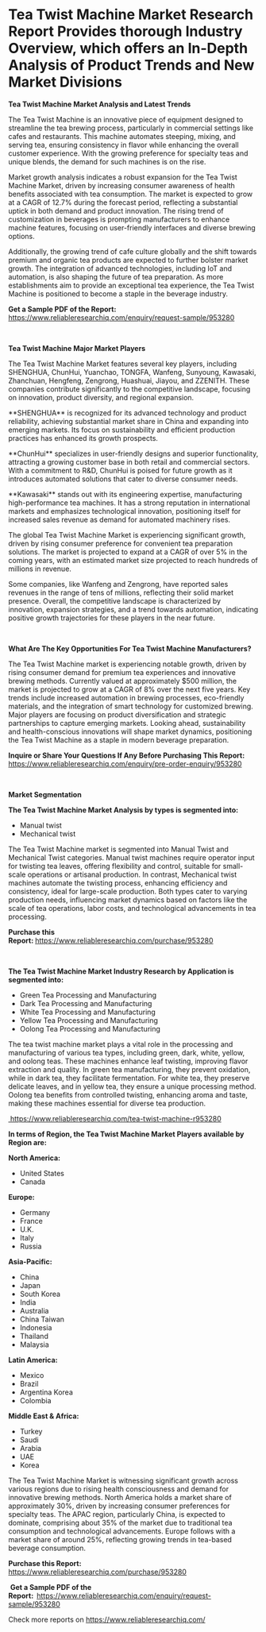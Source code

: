 <p><h1>Tea Twist Machine Market Research Report Provides thorough Industry Overview, which offers an In-Depth Analysis of Product Trends and New Market Divisions</h1></p><p><strong>Tea Twist Machine Market Analysis and Latest Trends</strong></p>
<p><p>The Tea Twist Machine is an innovative piece of equipment designed to streamline the tea brewing process, particularly in commercial settings like cafes and restaurants. This machine automates steeping, mixing, and serving tea, ensuring consistency in flavor while enhancing the overall customer experience. With the growing preference for specialty teas and unique blends, the demand for such machines is on the rise.</p><p>Market growth analysis indicates a robust expansion for the Tea Twist Machine Market, driven by increasing consumer awareness of health benefits associated with tea consumption. The market is expected to grow at a CAGR of 12.7% during the forecast period, reflecting a substantial uptick in both demand and product innovation. The rising trend of customization in beverages is prompting manufacturers to enhance machine features, focusing on user-friendly interfaces and diverse brewing options.</p><p>Additionally, the growing trend of cafe culture globally and the shift towards premium and organic tea products are expected to further bolster market growth. The integration of advanced technologies, including IoT and automation, is also shaping the future of tea preparation. As more establishments aim to provide an exceptional tea experience, the Tea Twist Machine is positioned to become a staple in the beverage industry.</p></p>
<p><strong>Get a Sample PDF of the Report:&nbsp;</strong> <a href="https://www.reliableresearchiq.com/enquiry/request-sample/953280?utm_campaign=3308&utm_medium=2&utm_source=Github&utm_content=ia&utm_term=11042025&utm_id=tea-twist-machine">https://www.reliableresearchiq.com/enquiry/request-sample/953280</a></p>
<p>&nbsp;</p>
<p><strong>Tea Twist Machine Major Market Players</strong></p>
<p><p>The Tea Twist Machine Market features several key players, including SHENGHUA, ChunHui, Yuanchao, TONGFA, Wanfeng, Sunyoung, Kawasaki, Zhanchuan, Hengfeng, Zengrong, Huashuai, Jiayou, and ZZENITH. These companies contribute significantly to the competitive landscape, focusing on innovation, product diversity, and regional expansion.</p><p>**SHENGHUA** is recognized for its advanced technology and product reliability, achieving substantial market share in China and expanding into emerging markets. Its focus on sustainability and efficient production practices has enhanced its growth prospects.</p><p>**ChunHui** specializes in user-friendly designs and superior functionality, attracting a growing customer base in both retail and commercial sectors. With a commitment to R&D, ChunHui is poised for future growth as it introduces automated solutions that cater to diverse consumer needs.</p><p>**Kawasaki** stands out with its engineering expertise, manufacturing high-performance tea machines. It has a strong reputation in international markets and emphasizes technological innovation, positioning itself for increased sales revenue as demand for automated machinery rises.</p><p>The global Tea Twist Machine Market is experiencing significant growth, driven by rising consumer preference for convenient tea preparation solutions. The market is projected to expand at a CAGR of over 5% in the coming years, with an estimated market size projected to reach hundreds of millions in revenue.</p><p>Some companies, like Wanfeng and Zengrong, have reported sales revenues in the range of tens of millions, reflecting their solid market presence. Overall, the competitive landscape is characterized by innovation, expansion strategies, and a trend towards automation, indicating positive growth trajectories for these players in the near future.</p></p>
<p>&nbsp;</p>
<p><strong>What Are The Key Opportunities For Tea Twist Machine Manufacturers?</strong></p>
<p><p>The Tea Twist Machine market is experiencing notable growth, driven by rising consumer demand for premium tea experiences and innovative brewing methods. Currently valued at approximately $500 million, the market is projected to grow at a CAGR of 8% over the next five years. Key trends include increased automation in brewing processes, eco-friendly materials, and the integration of smart technology for customized brewing. Major players are focusing on product diversification and strategic partnerships to capture emerging markets. Looking ahead, sustainability and health-conscious innovations will shape market dynamics, positioning the Tea Twist Machine as a staple in modern beverage preparation.</p></p>
<p><strong>Inquire or Share Your Questions If Any Before Purchasing This Report:</strong> <a href="https://www.reliableresearchiq.com/enquiry/pre-order-enquiry/953280?utm_campaign=3308&utm_medium=2&utm_source=Github&utm_content=ia&utm_term=11042025&utm_id=tea-twist-machine">https://www.reliableresearchiq.com/enquiry/pre-order-enquiry/953280</a></p>
<p>&nbsp;</p>
<p><strong>Market Segmentation</strong></p>
<p><strong>The Tea Twist Machine Market Analysis by types is segmented into:</strong></p>
<p><ul><li>Manual twist</li><li>Mechanical twist</li></ul></p>
<p><p>The Tea Twist Machine market is segmented into Manual Twist and Mechanical Twist categories. Manual twist machines require operator input for twisting tea leaves, offering flexibility and control, suitable for small-scale operations or artisanal production. In contrast, Mechanical twist machines automate the twisting process, enhancing efficiency and consistency, ideal for large-scale production. Both types cater to varying production needs, influencing market dynamics based on factors like the scale of tea operations, labor costs, and technological advancements in tea processing.</p></p>
<p><strong>Purchase this Report:&nbsp;</strong><a href="https://www.reliableresearchiq.com/purchase/953280?utm_campaign=3308&utm_medium=2&utm_source=Github&utm_content=ia&utm_term=11042025&utm_id=tea-twist-machine">https://www.reliableresearchiq.com/purchase/953280</a></p>
<p>&nbsp;</p>
<p><strong>The Tea Twist Machine Market Industry Research by Application is segmented into:</strong></p>
<p><ul><li>Green Tea Processing and Manufacturing</li><li>Dark Tea Processing and Manufacturing</li><li>White Tea Processing and Manufacturing</li><li>Yellow Tea Processing and Manufacturing</li><li>Oolong Tea Processing and Manufacturing</li></ul></p>
<p><p>The tea twist machine market plays a vital role in the processing and manufacturing of various tea types, including green, dark, white, yellow, and oolong teas. These machines enhance leaf twisting, improving flavor extraction and quality. In green tea manufacturing, they prevent oxidation, while in dark tea, they facilitate fermentation. For white tea, they preserve delicate leaves, and in yellow tea, they ensure a unique processing method. Oolong tea benefits from controlled twisting, enhancing aroma and taste, making these machines essential for diverse tea production.</p></p>
<p><a href="https://www.reliableresearchiq.com/tea-twist-machine-r953280?utm_campaign=3308&utm_medium=2&utm_source=Github&utm_content=ia&utm_term=11042025&utm_id=tea-twist-machine">&nbsp;https://www.reliableresearchiq.com/tea-twist-machine-r953280</a></p>
<p><strong>In terms of Region, the Tea Twist Machine Market Players available by Region are:</strong></p>
<p>
    <p> <strong> North America: </strong>
        <ul>
            <li>United States</li>
            <li>Canada</li>
        </ul>
        </p> 
    <p> <strong> Europe: </strong>
        <ul>
            <li>Germany</li>
            <li>France</li>
            <li>U.K.</li>
            <li>Italy</li>
            <li>Russia</li>
        </ul>
        </p> 
    <p> <strong> Asia-Pacific: </strong>
        <ul>
            <li>China</li>
            <li>Japan</li>
            <li>South Korea</li>
            <li>India</li>
            <li>Australia</li>
            <li>China Taiwan</li>
            <li>Indonesia</li>
            <li>Thailand</li>
            <li>Malaysia</li>
        </ul>
        </p> 
    <p> <strong> Latin America: </strong>
        <ul>
            <li>Mexico</li>
            <li>Brazil</li>
            <li>Argentina Korea</li>
            <li>Colombia</li>
        </ul>
        </p> 
    <p> <strong> Middle East & Africa: </strong>
        <ul>
            <li>Turkey</li>
            <li>Saudi</li>
            <li>Arabia</li>
            <li>UAE</li>
            <li>Korea</li>
        </ul>
    </p>
    </p>
<p><p>The Tea Twist Machine Market is witnessing significant growth across various regions due to rising health consciousness and demand for innovative brewing methods. North America holds a market share of approximately 30%, driven by increasing consumer preferences for specialty teas. The APAC region, particularly China, is expected to dominate, comprising about 35% of the market due to traditional tea consumption and technological advancements. Europe follows with a market share of around 25%, reflecting growing trends in tea-based beverage consumption.</p></p>
<p><strong>Purchase this Report: </strong><a href="https://www.reliableresearchiq.com/purchase/953280?utm_campaign=3308&utm_medium=2&utm_source=Github&utm_content=ia&utm_term=11042025&utm_id=tea-twist-machine">https://www.reliableresearchiq.com/purchase/953280</a></p>
<p>&nbsp;<strong>Get a Sample PDF of the Report:&nbsp;&nbsp;</strong><a href="https://www.reliableresearchiq.com/enquiry/request-sample/953280?utm_campaign=3308&utm_medium=2&utm_source=Github&utm_content=ia&utm_term=11042025&utm_id=tea-twist-machine">https://www.reliableresearchiq.com/enquiry/request-sample/953280</a></p>
<p><strong></strong></p>
<p>Check more reports on <a href="https://www.reliableresearchiq.com/?utm_campaign=3308&utm_medium=2&utm_source=Github&utm_content=ia&utm_term=11042025&utm_id=tea-twist-machine">https://www.reliableresearchiq.com/</a></p>